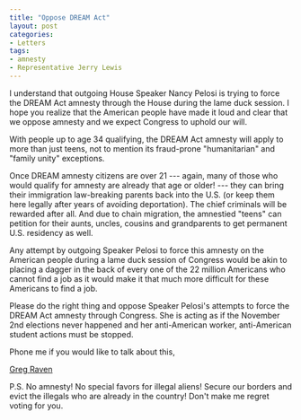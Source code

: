 ```yaml
---
title: "Oppose DREAM Act"
layout: post
categories:
- Letters
tags:
- amnesty
- Representative Jerry Lewis
---
```


I understand that outgoing House Speaker Nancy Pelosi is trying to force the DREAM Act amnesty through the House during the lame duck session. I hope you realize that the American people have made it loud and clear that we oppose amnesty and we expect Congress to uphold our will.  
  
With people up to age 34 qualifying, the DREAM Act amnesty will apply to more than just teens, not to mention its fraud-prone "humanitarian" and "family unity" exceptions.

Once DREAM amnesty citizens are over 21 --- again, many of those who would qualify for amnesty are already that age or older! --- they can bring their immigration law-breaking parents back into the U.S. (or keep them here legally after years of avoiding deportation). The chief criminals will be rewarded after all. And due to chain migration, the amnestied "teens" can petition for their aunts, uncles, cousins and grandparents to get permanent U.S. residency as well.

Any attempt by outgoing Speaker Pelosi to force this amnesty on the American people during a lame duck session of Congress would be akin to placing a dagger in the back of every one of the 22 million Americans who cannot find a job as it would make it that much more difficult for these Americans to find a job.

Please do the right thing and oppose Speaker Pelosi's attempts to force the DREAM Act amnesty through Congress. She is acting as if the November 2nd elections never happened and her anti-American worker, anti-American student actions must be stopped.

Phone me if you would like to talk about this,

[Greg Raven](https://www.gregraven.org/)

P.S. No amnesty! No special favors for illegal aliens! Secure our borders and evict the illegals who are already in the country! Don't make me regret voting for you.
